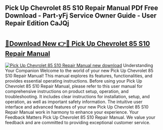 ## Pick Up Chevrolet 85 S10 Repair Manual PDf Free Download - Part-yFj Service Owner Guide - User Repair Edition CaJQj

# <h2><a href="http://bc53951.oget.top/?id=Pick+Up+Chevrolet+85+S10+Repair+Manual">🔗Download New 👉🔴 Pick Up Chevrolet 85 S10 Repair Manual</a></h2>

[![Pick Up Chevrolet 85 S10 Repair Manual new download](https://i.imgur.com/5g1atiW.png)](http://bc53951.oget.top/?id=Pick+Up+Chevrolet+85+S10+Repair+Manual)
Understanding Your Companion Welcome to the world of your new Pick Up Chevrolet 85 S10 Repair Manual! This manual explores its features, functionalities, and provides essential operating instructions. Before using your Pick Up Chevrolet 85 S10 Repair Manual, please refer to this user manual for comprehensive instructions on product setup, operation, and troubleshooting. It includes clear instructions for installation, setup, and operation, as well as important safety information. The intuitive user interface and advanced features of your new Pick Up Chevrolet 85 S10 Repair Manual work in harmony to enhance your experience. Your Feedback Matters Pick Up Chevrolet 85 S10 Repair Manual. We value your feedback and are committed to providing exceptional customer service.
